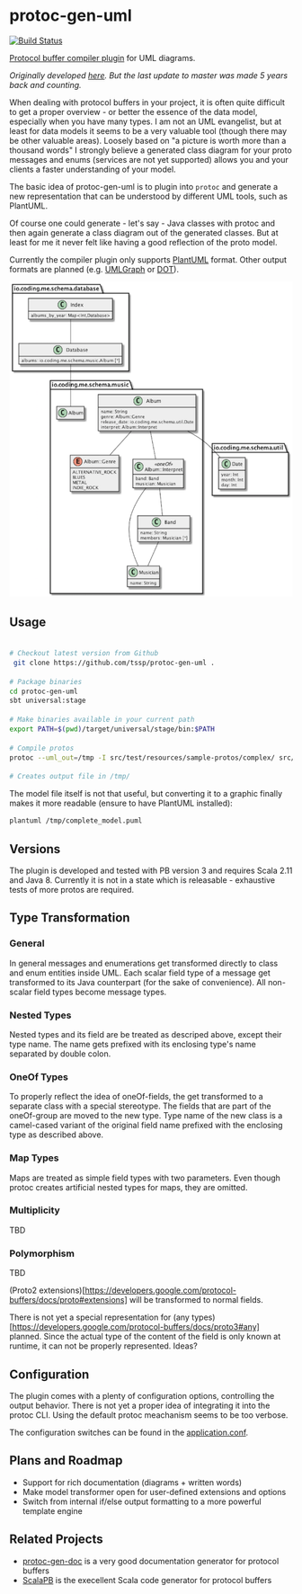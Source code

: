 # protoc-gen-uml

[![Build Status](https://travis-ci.org/tssp/protoc-gen-uml.svg?branch=master)](https://travis-ci.org/tssp/protoc-gen-uml)

[Protocol buffer compiler plugin](https://developers.google.com/protocol-buffers/docs/reference/other) for UML diagrams.

_Originally developed [here](https://github.com/tssp/protoc-gen-uml). But the last update to master was made 5 years back and counting._

When dealing with protocol buffers in your project, it is often quite difficult to get a proper overview - or better the essence of the data model, especially when you have many types.
I am not an UML evangelist, but at least for data models it seems to be a very valuable tool (though there may be other valuable areas).
Loosely based on "a picture is worth more than a thousand words" I strongly believe a generated class diagram for your proto messages and enums (services are not yet supported) allows you
and your clients a faster understanding of your model.

The basic idea of protoc-gen-uml is to plugin into `protoc` and generate a new representation that can be understood by different UML tools, such as PlantUML.

Of course one could generate - let's say - Java classes with protoc and then again generate a class diagram out of the generated classes.
But at least for me it never felt like having a good reflection of the proto model.

Currently the compiler plugin only supports [PlantUML](http://plantuml.com/) format. Other output formats are planned (e.g. [UMLGraph](http://www.umlgraph.org/) or [DOT](http://graphviz.org/)).

![Complete Model Example](doc/complete_model.png)

## Usage

```bash

# Checkout latest version from Github
 git clone https://github.com/tssp/protoc-gen-uml .

# Package binaries
cd protoc-gen-uml
sbt universal:stage

# Make binaries available in your current path
export PATH=$(pwd)/target/universal/stage/bin:$PATH

# Compile protos
protoc --uml_out=/tmp -I src/test/resources/sample-protos/complex/ src/test/resources/sample-protos/complex/*.proto

# Creates output file in /tmp/
```

The model file itself is not that useful, but converting it to a graphic finally makes it more readable (ensure to have PlantUML installed):

```bash
plantuml /tmp/complete_model.puml
```

## Versions

The plugin is developed and tested with PB version 3 and requires Scala 2.11 and Java 8. Currently it is not in a state which is releasable - exhaustive tests of more protos are required.

## Type Transformation

### General

In general messages and enumerations get transformed directly to class and enum entities inside UML.
Each scalar field type of a message get transformed to its Java counterpart (for the sake of convenience).
All non-scalar field types become message types.

### Nested Types

Nested types and its field are be treated as descriped above, except their type name.
The name gets prefixed with its enclosing type's name separated by double colon.

### OneOf Types

To properly reflect the idea of oneOf-fields, the get transformed to a separate class with a special stereotype.
The fields that are part of the oneOf-group are moved to the new type.
Type name of the new class is a camel-cased variant of the original field name prefixed with the enclosing type as described above.

### Map Types

Maps are treated as simple field types with two parameters.  Even though protoc creates artificial nested types for maps, they are omitted.

### Multiplicity

TBD

### Polymorphism

TBD

(Proto2 extensions)[https://developers.google.com/protocol-buffers/docs/proto#extensions] will be transformed to normal fields. 

There is not yet a special representation for (any types)[https://developers.google.com/protocol-buffers/docs/proto3#any] planned.
Since the actual type of the content of the field is only known at runtime, it can not be properly represented. Ideas?


## Configuration

The plugin comes with a plenty of configuration options, controlling the output behavior. There is not yet a proper idea of integrating it into the protoc CLI.
Using the default protoc meachanism seems to be too verbose.

The configuration switches can be found in the [application.conf](src/main/resources/application.conf).

## Plans and Roadmap

* Support for rich documentation (diagrams + written words)
* Make model transformer open for user-defined extensions and options
* Switch from internal if/else output formatting to a more powerful template engine


## Related Projects

* [protoc-gen-doc](https://github.com/estan/protoc-gen-doc) is a very good documentation generator for protocol buffers
* [ScalaPB](https://github.com/trueaccord/ScalaPB) is the execellent Scala code generator for protocol buffers
